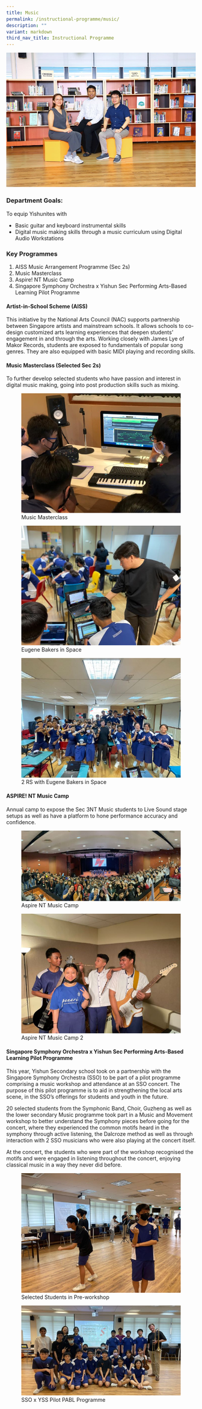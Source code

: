 ```yaml
---
title: Music
permalink: /instructional-programme/music/
description: ""
variant: markdown
third_nav_title: Instructional Programme
---
```

![](/images/IP/Music/Aesthetics_1495.jpg)

### Department Goals:

To equip Yishunites with
* Basic guitar and keyboard instrumental skills
* Digital music making skills through a music curriculum using Digital Audio Workstations


### Key Programmes

1. AISS Music Arrangement Programme (Sec 2s)
2. Music Masterclass
3. Aspire! NT Music Camp
4. Singapore Symphony Orchestra x Yishun Sec Performing Arts-Based Learning Pilot Programme

#### Artist-in-School Scheme (AISS)

This initiative by the National Arts Council (NAC) supports partnership between Singapore artists and mainstream schools. It allows schools to co-design customized arts learning experiences that deepen students’ engagement in and through the arts. Working closely with James Lye of Makor Records, students are exposed to fundamentals of popular song genres. They are also equipped with basic MIDI playing and recording skills.

#### Music Masterclass (Selected Sec 2s)

To further develop selected students who have passion and interest in digital music making, going into post production skills such as mixing.

<figure><img src="/images/IP/Music/music%20masterclass%20photo%201.jpg"><figcaption>Music Masterclass</figcaption></figure>
<figure><img src="/images/IP/Music/eugene%20bakers%20in%20space%20photo%202.jpg"><figcaption>Eugene Bakers in Space</figcaption></figure>
<figure><img src="/images/IP/Music/2%20rs%20with%20eugene%20bakers%20in%20space%20photo%203.jpg"><figcaption>2 RS with Eugene Bakers in Space</figcaption></figure>


#### ASPIRE! NT Music Camp

Annual camp to expose the Sec 3NT Music students to Live Sound stage setups as well as have a platform to hone performance accuracy and confidence.

<figure><img src="/images/IP/Music/aspire%20nt%20music%20camp%20photo%204.jpg"><figcaption>Aspire NT Music Camp</figcaption></figure>

<figure><img src="/images/IP/Music/aspire%20nt%20music%20camp%202%20photo%205.jpg"><figcaption>Aspire NT Music Camp 2</figcaption></figure>


#### Singapore Symphony Orchestra x Yishun Sec Performing Arts-Based Learning Pilot Programme

This year, Yishun Secondary school took on a partnership with the Singapore Symphony Orchestra (SSO) to be part of a pilot programme comprising a music workshop and attendance at an SSO concert. The purpose of this pilot programme is to aid in strengthening the local arts scene, in the SSO’s offerings for students and youth in the future.

20 selected students from the Symphonic Band, Choir, Guzheng as well as the lower secondary Music programme took part in a Music and Movement workshop to better understand the Symphony pieces before going for the concert, where they experienced the common motifs heard in the symphony through active listening, the Dalcroze method as well as through interaction with 2 SSO musicians who were also playing at the concert itself.

At the concert, the students who were part of the workshop recognised the motifs and were engaged in listening throughout the concert, enjoying classical music in a way they never did before.

<figure><img src="/images/IP/Music/selected%20students%20in%20pre-workshop%20photo%206.jpg"><figcaption>Selected Students in Pre-workshop</figcaption></figure>

<figure><img src="/images/IP/Music/sso%20x%20yss%20pilot%20pabl%20programme%20photo%207.jpg"><figcaption>SSO x YSS Pilot PABL Programme</figcaption></figure>